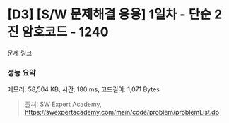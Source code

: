 # [D3] [S/W 문제해결 응용] 1일차 - 단순 2진 암호코드 - 1240 

[문제 링크](https://swexpertacademy.com/main/code/problem/problemDetail.do?contestProbId=AV15FZuqAL4CFAYD) 

### 성능 요약

메모리: 58,504 KB, 시간: 180 ms, 코드길이: 1,071 Bytes



> 출처: SW Expert Academy, https://swexpertacademy.com/main/code/problem/problemList.do